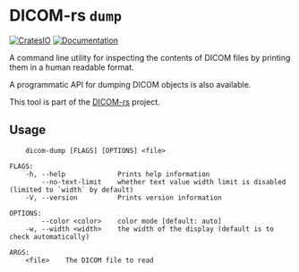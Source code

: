# DICOM-rs `dump`

[![CratesIO](https://img.shields.io/crates/v/dicom-dump.svg)](https://crates.io/crates/dicom-dump)
[![Documentation](https://docs.rs/dicom-dump/badge.svg)](https://docs.rs/dicom-dump)

A command line utility for inspecting the contents of DICOM files
by printing them in a human readable format.

A programmatic API for dumping DICOM objects is also available.

This tool is part of the [DICOM-rs](https://github.com/Enet4/dicom-rs) project.

## Usage

```none
    dicom-dump [FLAGS] [OPTIONS] <file>

FLAGS:
    -h, --help             Prints help information
        --no-text-limit    whether text value width limit is disabled (limited to `width` by default)
    -V, --version          Prints version information

OPTIONS:
        --color <color>    color mode [default: auto]
    -w, --width <width>    the width of the display (default is to check automatically)

ARGS:
    <file>    The DICOM file to read
```
